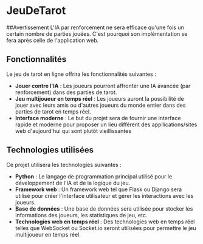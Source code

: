 # JeuDeTarot

##Avertissement
L'IA par renforcement ne sera efficace qu'une fois un certain nombre de parties jouées. C'est pourquoi son implémentation se fera après celle de l'application web.

## Fonctionnalités

Le jeu de tarot en ligne offrira les fonctionnalités suivantes :

- **Jouer contre l'IA** : Les joueurs pourront affronter une IA avancée (par renforcement) dans des parties de tarot.
- **Jeu multijoueur en temps réel** : Les joueurs auront la possibilité de jouer avec leurs amis ou d'autres joueurs du monde entier dans des parties de tarot en temps réel.
- **Interface moderne** : Le but du projet sera de fournir une interface rapide et moderne pour proposer un lieu différent des appllications/sites web d'aujourd'hui qui sont plutôt vieillissantes

## Technologies utilisées

Ce projet utilisera les technologies suivantes :

- **Python** : Le langage de programmation principal utilisé pour le développement de l'IA et de la logique du jeu.
- **Framework web** : Un framework web tel que Flask ou Django sera utilisé pour créer l'interface utilisateur et gérer les interactions avec les joueurs.
- **Base de données** : Une base de données sera utilisée pour stocker les informations des joueurs, les statistiques de jeu, etc.
- **Technologies web en temps réel** : Des technologies web en temps réel telles que WebSocket ou Socket.io seront utilisées pour permettre le jeu multijoueur en temps réel.
